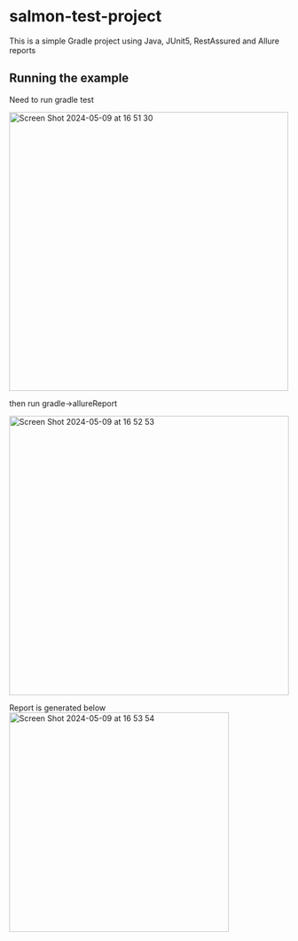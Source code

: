 salmon-test-project
==============

This is a simple Gradle project using Java, JUnit5, RestAssured and Allure reports

Running the example
-------------------
Need to run gradle test

<img width="503" alt="Screen Shot 2024-05-09 at 16 51 30" src="https://github.com/Varduhi/salmon-test-project/assets/1576019/606e5bef-afc7-4ece-ab6d-b20c3e11f662">

then run gradle->allureReport

<img width="504" alt="Screen Shot 2024-05-09 at 16 52 53" src="https://github.com/Varduhi/salmon-test-project/assets/1576019/6f1a1f7b-545a-436c-9d3c-e0e131e20b94">

Report is generated below 
<img width="396" alt="Screen Shot 2024-05-09 at 16 53 54" src="https://github.com/Varduhi/salmon-test-project/assets/1576019/f97d426a-2a4d-4814-be72-13898dddd4df">
